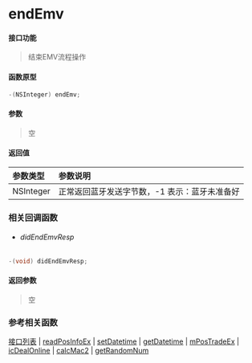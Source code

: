 # endEmv

#### 接口功能
> 结束EMV流程操作

#### 函数原型

```objective-c
-(NSInteger) endEmv;
```

#### 参数
> 空

#### 返回值
| 参数类型 | 参数说明 |
| :--------| :------ |
| NSInteger | 正常返回蓝牙发送字节数，-1 表示：蓝牙未准备好 |

### 相关回调函数
- ###### didEndEmvResp

```objective-c
-(void) didEndEmvResp;
```

#### 返回参数
> 空


### 参考相关函数
[接口列表](../README-cn.md) | [readPosInfoEx](readPosInfoEx-cn.md) | [setDatetime](setDatetime-cn.md) | [getDatetime](getDatetime-cn.md) | [mPosTradeEx](mPosTradeEx-cn.md) | [icDealOnline](icDealOnline-cn.md) | [calcMac2](calcMac2-cn.md) | [getRandomNum](getRandomNum-cn.md)

